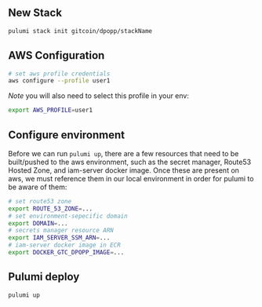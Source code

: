 ## New Stack
```sh
pulumi stack init gitcoin/dpopp/stackName
```

## AWS Configuration
```sh
# set aws profile credentials
aws configure --profile user1
```
*Note* you will also need to select this profile in your env:
```sh
export AWS_PROFILE=user1
```

## Configure environment

Before we can run `pulumi up`, there are a few resources that need to be built/pushed to the aws environment, such as the secret manager, Route53 Hosted Zone, and iam-server docker image. Once these are present on aws, we must reference them in our local environment in order for pulumi to be aware of them:

```sh
# set route53 zone
export ROUTE_53_ZONE=...
# set environment-sepecific domain
export DOMAIN=...
# secrets manager resource ARN
export IAM_SERVER_SSM_ARN=...
# iam-server docker image in ECR
export DOCKER_GTC_DPOPP_IMAGE=...
```

## Pulumi deploy
```sh
pulumi up
```